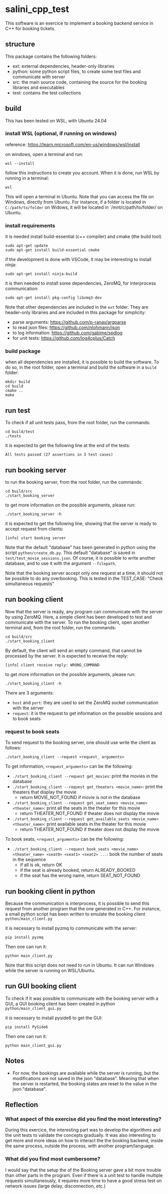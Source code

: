 # salini_cpp_test

This software is an exercice to implement a booking backend service in C++ for booking tickets.

## structure

This package contains the following folders:

* ext: external dependencies, header-only libraries
* python: some python script files, to create some test files and communicate with server
* src: the main source code, containing the source for the booking libraries and executables
* test: contains the test collections


## build

This has been tested on WSL, with Ubuntu 24.04

### install WSL (optional, if running on windows)

reference: https://learn.microsoft.com/en-us/windows/wsl/install

on windows, open a terminal and run:
```
wsl --install
```

follow this instructions to create you account. When it is done, run WSL by running in a terminal:
```
wsl
```

This will open a terminal in Ubuntu.
Note that you can access the file on Windows, directly from Ubuntu.
For instance, if a folder is located in `C:/path/to/folder` on Widows, it will be located in `/mnt/c/path/to/folder/ on Ubuntu.

### install requirements

it is needed install build-essential (c++ compiler) and cmake (the build tool)
```
sudo apt-get update
sudo apt-get install build-essential cmake
```

if the development is done with VSCode, it may be interesting to install ninja:
```
sudo apt-get install ninja-build
```

it is then needed to install some dependencies, ZeroMQ, for interprocess communication:
```
sudo apt-get install pkg-config libzmq3-dev
```

Note that other dependencies are included in the `ext` folder.
They are header-only libraries and are included in this package for simplicity:

* parse arguments: https://github.com/p-ranav/argparse
* to read json files: https://github.com/nlohmann/json
* to log information: https://github.com/gabime/spdlog
* for unit tests: https://github.com/log4cplus/Catch

### build package

when all dependencies are installed, it is possible to build the software.
To do so, in the root folder, open a terminal and build the software in a `build` folder:

```
mkdir build
cd build
cmake ..
make
```

## run test

To check if all unit tests pass, from the root folder, run the commands:
```
cd build/test
./tests
```

it is expected to get the following line at the end of the tests:
```
All tests passed (27 assertions in 3 test cases)
```

## run booking server

to run the booking server, from the root folder, run the commands:
```
cd build/src
./start_booking_server
```

to get more information on the possible arguments, please run:
```
./start_booking_server -h
```

it is expected to get the following line, showing that the server is ready to accept request from clients:
```
[info] start booking server
```

Note that the default "database" has been generated in python using the script `python/create_db.py`.
This default "database" is saved in `test/test_movie_sessions.json`.
Of course, it is possible to write another database, and to use it with the argument `--filepath`.

Note that the booking server accept only one request at a time, it should not be possible to do any overbooking.
This is tested in the TEST_CASE: "Check simultaneous requests"

## run booking client

Now that the server is ready, any program can communicate with the server by using ZeroMQ.
Here, a simple client has been developed to test and communicate with the server.
To run the booking client, open another terminal and, from the root folder, run the commands:
```
cd build/src
./start_booking_client
```

By default, the client will send an empty command, that cannot be processed by the server.
It is expected to receive the reply:
```
[info] client receive reply: WRONG_COMMAND
```

to get more information on the possible arguments, please run:
```
./start_booking_client -h
```

There are 3 arguments:

* `host` and `port`: they are used to set the ZeroMQ socket communication with the server
* `request`: it is the request to get information on the possible sessions and to book seats


### request to book seats

To send request to the booking server, one should use write the client as follows:
```
./start_booking_client --request <request_ arguments>
```

To get information, `<request_arguments>` can be the following:

* `./start_booking_client --request get_movies`: print the movies in the database
* `./start_booking_client --request get_theaters <movie_name>`: print the theaters that display the movie
	* return MOVIE_NOT_FOUND if movie is not in the database
* `./start_booking_client --request get_seat_names <movie_name> <theater_name>`: print all the seats in the theater for this movie
	* return THEATER_NOT_FOUND if theater does not display the movie
* `./start_booking_client --request get_available_seats <movie_name> <theater_name>`: print available seats in the theater for this movie
	* return THEATER_NOT_FOUND if theater does not display the movie

To book seats, `<request_arguments>` can be the following:

* `./start_booking_client --request book_seats <movie_name> <theater_name> <seat0> <seat1> <seat2> ...`: book the number of seats in the sequence
	* if all is ok, return OK
	* if the seat is already booked, return ALREADY_BOOKED
	* if the seat has the wrong name, return SEAT_NOT_FOUND


## run booking client in python

Because the communication is interprocess, it is possible to send this request from another program that the one generated in C++.
For instance, a small python script has been written to emulate the booking client `python/main_client.py`

it is necessary to install pyzmq to communicate with the server:
```
pip install pyzmq
```

Then one can run it:
```
python main_client.py
```

Note that this script does not need to run in Ubuntu. It can run Windows while the server is running on WSL/Ubuntu.


## run GUI booking client 

To check if it was possible to communicate with the booking server with a GUI, a GUI booking client has been created in python `python/main_client_gui.py`

it is necessary to install pyside6 to get the GUI:
```
pip install PySide6
```

Then one can run it:
```
python main_client_gui.py
```


## Notes

* For now, the bookings are available while the server is running, but the modifications are not saved in the json "database". Meaning that when the server is restarted, the booking states are reset to the value in the json "database".


## Reflection

### What aspect of this exercise did you find the most interesting?

During this exercice, the interesting part was to develop the algorithms and the unit tests to validate the concepts gradually.
It was also interesting to get more and more ideas on how to interact the the booking backend, inside the same process, outside the process, with another program/language.

### What did you find most cumbersome?

I would say that the setup the of the Booking server gave a bit more trouble than other parts in the program.
Even if there is a unit test to handle multiple requests simultaneously, it requires more time to have a good stress test on network issues (large delay, disconnection, etc.)
